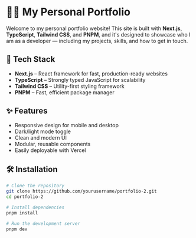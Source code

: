 # 🧑‍💻 My Personal Portfolio

Welcome to my personal portfolio website! This site is built with **Next.js**, **TypeScript**, **Tailwind CSS**, and **PNPM**, and it's designed to showcase who I am as a developer — including my projects, skills, and how to get in touch.

## 🚀 Tech Stack

- **Next.js** – React framework for fast, production-ready websites
- **TypeScript** – Strongly typed JavaScript for scalability
- **Tailwind CSS** – Utility-first styling framework
- **PNPM** – Fast, efficient package manager

## ✨ Features

- Responsive design for mobile and desktop
- Dark/light mode toggle
- Clean and modern UI
- Modular, reusable components
- Easily deployable with Vercel

## 🛠️ Installation

```bash
# Clone the repository
git clone https://github.com/yourusername/portfolio-2.git
cd portfolio-2

# Install dependencies
pnpm install

# Run the development server
pnpm dev
